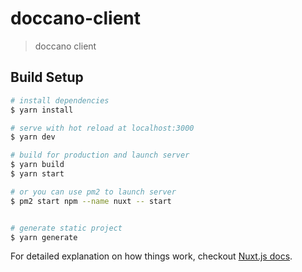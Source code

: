 # doccano-client

> doccano client

## Build Setup

``` bash
# install dependencies
$ yarn install

# serve with hot reload at localhost:3000
$ yarn dev

# build for production and launch server
$ yarn build
$ yarn start

# or you can use pm2 to launch server
$ pm2 start npm --name nuxt -- start


# generate static project
$ yarn generate
```

For detailed explanation on how things work, checkout [Nuxt.js docs](https://nuxtjs.org).

